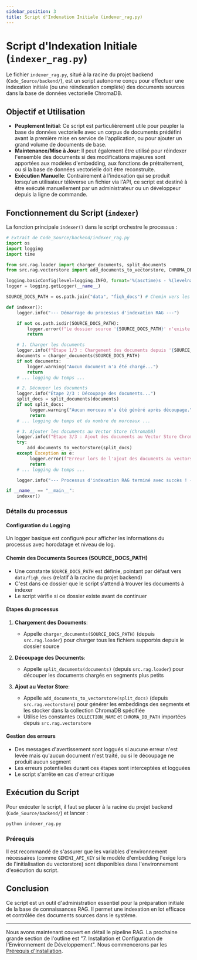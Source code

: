 ```yaml
---
sidebar_position: 3
title: Script d'Indexation Initiale (indexer_rag.py)
---
```


# Script d'Indexation Initiale (`indexer_rag.py`)

Le fichier `indexer_rag.py`, situé à la racine du projet backend (`Code_Source/backend/`), est un script autonome conçu pour effectuer une indexation initiale (ou une réindexation complète) des documents sources dans la base de données vectorielle ChromaDB.

## Objectif et Utilisation

* **Peuplement Initial**: Ce script est particulièrement utile pour peupler la base de données vectorielle avec un corpus de documents prédéfini avant la première mise en service de l'application, ou pour ajouter un grand volume de documents de base.
* **Maintenance/Mise à Jour**: Il peut également être utilisé pour réindexer l'ensemble des documents si des modifications majeures sont apportées aux modèles d'embedding, aux fonctions de prétraitement, ou si la base de données vectorielle doit être reconstruite.
* **Exécution Manuelle**: Contrairement à l'indexation qui se produit lorsqu'un utilisateur téléverse un fichier via l'API, ce script est destiné à être exécuté manuellement par un administrateur ou un développeur depuis la ligne de commande.

## Fonctionnement du Script (`indexer`)

La fonction principale `indexer()` dans le script orchestre le processus :

```python
# Extrait de Code_Source/backend/indexer_rag.py
import os
import logging
import time

from src.rag.loader import charger_documents, split_documents
from src.rag.vectorstore import add_documents_to_vectorstore, CHROMA_DB_PATH, COLLECTION_NAME

logging.basicConfig(level=logging.INFO, format='%(asctime)s - %(levelname)s - %(message)s')
logger = logging.getLogger(__name__)

SOURCE_DOCS_PATH = os.path.join("data", "fiqh_docs") # Chemin vers les documents sources

def indexer():
    logger.info("--- Démarrage du processus d'indexation RAG ---")

    if not os.path.isdir(SOURCE_DOCS_PATH):
        logger.error(f"Le dossier source '{SOURCE_DOCS_PATH}' n'existe pas...")
        return

    # 1. Charger les documents
    logger.info(f"Étape 1/3 : Chargement des documents depuis '{SOURCE_DOCS_PATH}'...")
    documents = charger_documents(SOURCE_DOCS_PATH)
    if not documents:
        logger.warning("Aucun document n'a été chargé...")
        return
    # ... logging du temps ...

    # 2. Découper les documents
    logger.info("Étape 2/3 : Découpage des documents...")
    split_docs = split_documents(documents)
    if not split_docs:
         logger.warning("Aucun morceau n'a été généré après découpage.")
         return
    # ... logging du temps et du nombre de morceaux ...

    # 3. Ajouter les documents au Vector Store (ChromaDB)
    logger.info(f"Étape 3/3 : Ajout des documents au Vector Store ChromaDB (Collection: {COLLECTION_NAME}, Path: {CHROMA_DB_PATH})...")
    try:
        add_documents_to_vectorstore(split_docs)
    except Exception as e:
         logger.error(f"Erreur lors de l'ajout des documents au vectorstore: {e}", exc_info=True)
         return
    # ... logging du temps ...

    logger.info("--- Processus d'indexation RAG terminé avec succès ! ---")

if __name__ == "__main__":
    indexer()
```

### Détails du processus

#### Configuration du Logging
Un logger basique est configuré pour afficher les informations du processus avec horodatage et niveau de log.

#### Chemin des Documents Sources (SOURCE_DOCS_PATH)
- Une constante `SOURCE_DOCS_PATH` est définie, pointant par défaut vers `data/fiqh_docs` (relatif à la racine du projet backend)
- C'est dans ce dossier que le script s'attend à trouver les documents à indexer
- Le script vérifie si ce dossier existe avant de continuer

#### Étapes du processus

1. **Chargement des Documents**:
   - Appelle `charger_documents(SOURCE_DOCS_PATH)` (depuis `src.rag.loader`) pour charger tous les fichiers supportés depuis le dossier source

2. **Découpage des Documents**:
   - Appelle `split_documents(documents)` (depuis `src.rag.loader`) pour découper les documents chargés en segments plus petits

3. **Ajout au Vector Store**:
   - Appelle `add_documents_to_vectorstore(split_docs)` (depuis `src.rag.vectorstore`) pour générer les embeddings des segments et les stocker dans la collection ChromaDB spécifiée
   - Utilise les constantes `COLLECTION_NAME` et `CHROMA_DB_PATH` importées depuis `src.rag.vectorstore`

#### Gestion des erreurs
- Des messages d'avertissement sont loggués si aucune erreur n'est levée mais qu'aucun document n'est traité, ou si le découpage ne produit aucun segment
- Les erreurs potentielles durant ces étapes sont interceptées et logguées
- Le script s'arrête en cas d'erreur critique

## Exécution du Script

Pour exécuter le script, il faut se placer à la racine du projet backend (`Code_Source/backend/`) et lancer :

```bash
python indexer_rag.py
```

### Prérequis
Il est recommandé de s'assurer que les variables d'environnement nécessaires (comme `GEMINI_API_KEY` si le modèle d'embedding l'exige lors de l'initialisation du vectorstore) sont disponibles dans l'environnement d'exécution du script.

## Conclusion

Ce script est un outil d'administration essentiel pour la préparation initiale de la base de connaissances RAG. Il permet une indexation en lot efficace et contrôlée des documents sources dans le système.

---

Nous avons maintenant couvert en détail le pipeline RAG. La prochaine grande section de l'outline est "7. Installation et Configuration de l'Environnement de Développement". Nous commencerons par les [Prérequis d'Installation](../setup-installation/prerequisites.md).

